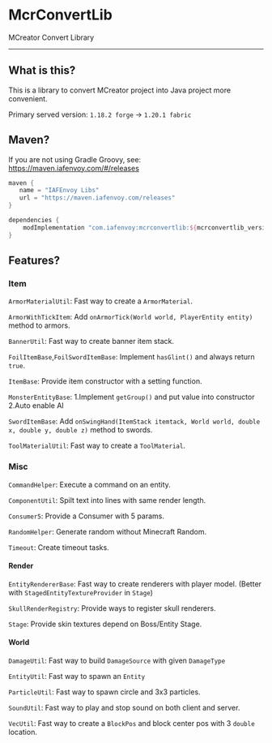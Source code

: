 # McrConvertLib

MCreator Convert Library

---

## What is this?

This is a library to convert MCreator project into Java project more convenient.

Primary served version: `1.18.2 forge` -> `1.20.1 fabric`

## Maven?

If you are not using Gradle Groovy, see: https://maven.iafenvoy.com/#/releases

```gradle
maven {
   name = "IAFEnvoy Libs"
   url = "https://maven.iafenvoy.com/releases"
}

dependencies {
    modImplementation "com.iafenvoy:mcrconvertlib:${mcrconvertlib_version}"
}
```

## Features?

### Item

`ArmorMaterialUtil`: Fast way to create a `ArmorMaterial`.

`ArmorWithTickItem`: Add `onArmorTick(World world, PlayerEntity entity)` method to armors.

`BannerUtil`: Fast way to create banner item stack.

`FoilItemBase`,`FoilSwordItemBase`: Implement `hasGlint()` and always return `true`.

`ItemBase`: Provide item constructor with a setting function.

`MonsterEntityBase`: 1.Implement `getGroup()` and put value into constructor 2.Auto enable AI

`SwordItemBase`: Add `onSwingHand(ItemStack itemtack, World world, double x, double y, double z)` method to swords.

`ToolMaterialUtil`: Fast way to create a `ToolMaterial`.

### Misc

`CommandHelper`: Execute a command on an entity.

`ComponentUtil`: Spilt text into lines with same render length.

`Consumer5`: Provide a Consumer with 5 params.

`RandomHelper`: Generate random without Minecraft Random.

`Timeout`: Create timeout tasks.

#### Render

`EntityRendererBase`: Fast way to create renderers with player model. (Better with `StagedEntityTextureProvider`
in `Stage`)

`SkullRenderRegistry`: Provide ways to register skull renderers.

`Stage`: Provide skin textures depend on Boss/Entity Stage.

#### World

`DamageUtil`: Fast way to build `DamageSource` with given `DamageType`

`EntityUtil`: Fast way to spawn an `Entity`

`ParticleUtil`: Fast way to spawn circle and 3x3 particles.

`SoundUtil`: Fast way to play and stop sound on both client and server.

`VecUtil`: Fast way to create a `BlockPos` and block center pos with 3 `double` location.